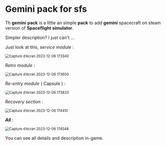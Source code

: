 # Gemini pack for sfs

Th **gemini** **pack** is a little an simple **pack** to add **gemini** spacecraft on steam version of **Spaceflight simulator**.

Simpler description? I just can't ...

Just look at this, *service module* :

<img src="C:\Users\LEO.TETEDOIE\OneDrive - Conseil Régional des Pays de La Loire - Direction des Lycées\Images\Captures d’écran\Capture d’écran 2023-12-06 173340.png" alt="Capture d’écran 2023-12-06 173340" style="zoom:80%;" />

*Retro module* :

<img src="C:\Users\LEO.TETEDOIE\OneDrive - Conseil Régional des Pays de La Loire - Direction des Lycées\Images\Captures d’écran\Capture d’écran 2023-12-06 173600.png" alt="Capture d’écran 2023-12-06 173600" style="zoom:80%;" />

*Re-entry module* ( Capsule ) :

<img src="C:\Users\LEO.TETEDOIE\OneDrive - Conseil Régional des Pays de La Loire - Direction des Lycées\Images\Captures d’écran\Capture d’écran 2023-12-06 173833.png" alt="Capture d’écran 2023-12-06 173833" style="zoom:80%;" />

*Recovery section* :

<img src="C:\Users\LEO.TETEDOIE\OneDrive - Conseil Régional des Pays de La Loire - Direction des Lycées\Images\Captures d’écran\Capture d’écran 2023-12-06 174410.png" alt="Capture d’écran 2023-12-06 174410" style="zoom:80%;" />

***All*** :

<img src="C:\Users\LEO.TETEDOIE\OneDrive - Conseil Régional des Pays de La Loire - Direction des Lycées\Images\Captures d’écran\Capture d’écran 2023-12-06 174548.png" alt="Capture d’écran 2023-12-06 174548" style="zoom:80%;" />

You can see all details and description in-game.